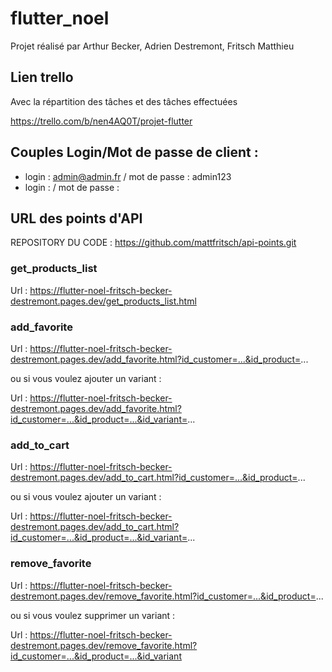 # flutter_noel
Projet réalisé par Arthur Becker, Adrien Destremont, Fritsch Matthieu

## Lien trello 
Avec la répartition des tâches et des tâches effectuées

https://trello.com/b/nen4AQ0T/projet-flutter

## Couples Login/Mot de passe de client :

- login : admin@admin.fr / mot de passe : admin123
- login : / mot de passe :     

## URL des points d'API
REPOSITORY DU CODE : https://github.com/mattfritsch/api-points.git
### get_products_list
Url : https://flutter-noel-fritsch-becker-destremont.pages.dev/get_products_list.html

### add_favorite
Url : https://flutter-noel-fritsch-becker-destremont.pages.dev/add_favorite.html?id_customer=...&id_product=...

ou si vous voulez ajouter un variant :

Url : https://flutter-noel-fritsch-becker-destremont.pages.dev/add_favorite.html?id_customer=...&id_product=...&id_variant=...

### add_to_cart

Url : https://flutter-noel-fritsch-becker-destremont.pages.dev/add_to_cart.html?id_customer=...&id_product=...

ou si vous voulez ajouter un variant :

Url : https://flutter-noel-fritsch-becker-destremont.pages.dev/add_to_cart.html?id_customer=...&id_product=...&id_variant=...

### remove_favorite

Url : https://flutter-noel-fritsch-becker-destremont.pages.dev/remove_favorite.html?id_customer=...&id_product=...

ou si vous voulez supprimer un variant :

Url : https://flutter-noel-fritsch-becker-destremont.pages.dev/remove_favorite.html?id_customer=...&id_product=...&id_variant
